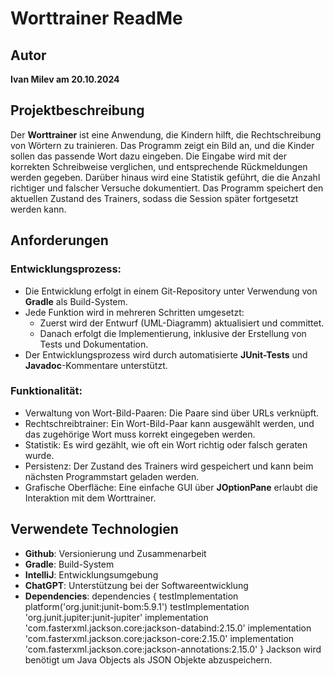 # Worttrainer ReadMe

## Autor
**Ivan Milev am 20.10.2024**

## Projektbeschreibung

Der **Worttrainer** ist eine Anwendung, die Kindern hilft, die Rechtschreibung von Wörtern zu trainieren. Das Programm zeigt ein Bild an, und die Kinder sollen das passende Wort dazu eingeben. Die Eingabe wird mit der korrekten Schreibweise verglichen, und entsprechende Rückmeldungen werden gegeben. Darüber hinaus wird eine Statistik geführt, die die Anzahl richtiger und falscher Versuche dokumentiert. Das Programm speichert den aktuellen Zustand des Trainers, sodass die Session später fortgesetzt werden kann.

## Anforderungen

### Entwicklungsprozess:
- Die Entwicklung erfolgt in einem Git-Repository unter Verwendung von **Gradle** als Build-System.
- Jede Funktion wird in mehreren Schritten umgesetzt: 
  - Zuerst wird der Entwurf (UML-Diagramm) aktualisiert und committet.
  - Danach erfolgt die Implementierung, inklusive der Erstellung von Tests und Dokumentation.
- Der Entwicklungsprozess wird durch automatisierte **JUnit-Tests** und **Javadoc**-Kommentare unterstützt.

### Funktionalität:
- Verwaltung von Wort-Bild-Paaren: Die Paare sind über URLs verknüpft.
- Rechtschreibtrainer: Ein Wort-Bild-Paar kann ausgewählt werden, und das zugehörige Wort muss korrekt eingegeben werden.
- Statistik: Es wird gezählt, wie oft ein Wort richtig oder falsch geraten wurde.
- Persistenz: Der Zustand des Trainers wird gespeichert und kann beim nächsten Programmstart geladen werden.
- Grafische Oberfläche: Eine einfache GUI über **JOptionPane** erlaubt die Interaktion mit dem Worttrainer.

## Verwendete Technologien
- **Github**: Versionierung und Zusammenarbeit
- **Gradle**: Build-System
- **IntelliJ**: Entwicklungsumgebung
- **ChatGPT**: Unterstützung bei der Softwareentwicklung
- **Dependencies**:
  dependencies {
    testImplementation platform('org.junit:junit-bom:5.9.1')
    testImplementation 'org.junit.jupiter:junit-jupiter'
    implementation 'com.fasterxml.jackson.core:jackson-databind:2.15.0'
    implementation 'com.fasterxml.jackson.core:jackson-core:2.15.0'
    implementation 'com.fasterxml.jackson.core:jackson-annotations:2.15.0'
  }
  Jackson wird benötigt um Java Objects als JSON Objekte abzuspeichern.
